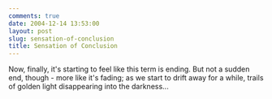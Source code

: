 ```yaml
---
comments: true
date: 2004-12-14 13:53:00
layout: post
slug: sensation-of-conclusion
title: Sensation of Conclusion
---
```


Now, finally, it's starting to feel like this term is ending.  But not a sudden end, though - more like it's fading; as we start to drift away for a while, trails of golden light disappearing into the darkness...
